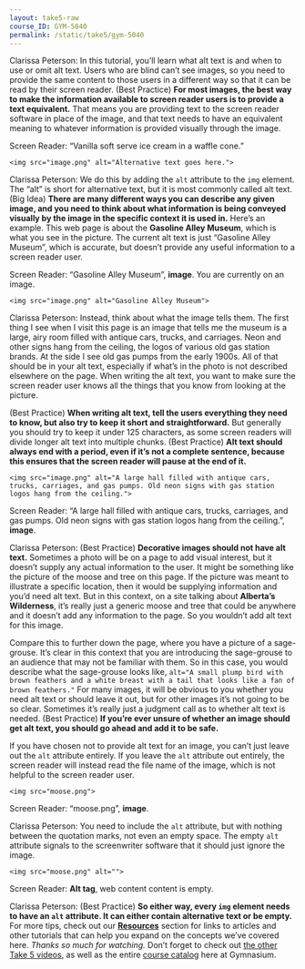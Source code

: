 ```yaml
---
layout: take5-raw
course_ID: GYM-5040
permalink: /static/take5/gym-5040
---
```


Clarissa Peterson: In this tutorial, you’ll learn what alt text is and when to use or omit alt text. Users who are blind can’t see images, so you need to provide the same content to those users in a different way so that it can be read by their screen reader. (Best Practice) **For most images, the best way to make the information available to screen reader users is to provide a text equivalent.** That means you are providing text to the screen reader software in place of the image, and that text needs to have an equivalent meaning to whatever information is provided visually through the image.

Screen Reader: “Vanilla soft serve ice cream in a waffle cone.”

```markup
<img src="image.png" alt="Alternative text goes here.">
```

Clarissa Peterson: We do this by adding the `alt` attribute to the `img` element. The “alt” is short for alternative text, but it is most commonly called alt text. (Big Idea) **There are many different ways you can describe any given image, and you need to think about what information is being conveyed visually by the image in the specific context it is used in.** Here’s an example. This web page is about the **Gasoline Alley Museum**, which is what you see in the picture. The current alt text is just “Gasoline Alley Museum”, which is accurate, but doesn’t provide any useful information to a screen reader user.

Screen Reader: “Gasoline Alley Museum”, **image**. You are currently on an image.

```markup
<img src="image.png" alt="Gasoline Alley Museum">
```

Clarissa Peterson: Instead, think about what the image tells them. The first thing I see when I visit this page is an image that tells me the museum is a large, airy room filled with antique cars, trucks, and carriages. Neon and other signs hang from the ceiling, the logos of various old gas station brands. At the side I see old gas pumps from the early 1900s. All of that should be in your alt text, especially if what’s in the photo is not described elsewhere on the page. When writing the alt text, you want to make sure the screen reader user knows all the things that you know from looking at the picture.

(Best Practice) **When writing alt text, tell the users everything they need to know, but also try to keep it short and straightforward.** But generally you should try to keep it under 125 characters, as some screen readers will divide longer alt text into multiple chunks. (Best Practice) **Alt text should always end with a period, even if it’s not a complete sentence, because this ensures that the screen reader will pause at the end of it.**

```markup
<img src="image.png" alt="A large hall filled with antique cars, trucks, carriages, and gas pumps. Old neon signs with gas station logos hang from the ceiling.">
```

Screen Reader: “A large hall filled with antique cars, trucks, carriages, and gas pumps. Old neon signs with gas station logos hang from the ceiling.”, **image**.

Clarissa Peterson: (Best Practice) **Decorative images should not have alt text.** Sometimes a photo will be on a page to add visual interest, but it doesn’t supply any actual information to the user. It might be something like the picture of the moose and tree on this page. If the picture was meant to illustrate a specific location, then it would be supplying information and you’d need alt text. But in this context, on a site talking about **Alberta’s Wilderness**, it’s really just a generic moose and tree that could be anywhere and it doesn’t add any information to the page. So you wouldn’t add alt text for this image.

Compare this to further down the page, where you have a picture of a sage-grouse. It’s clear in this context that you are introducing the sage-grouse to an audience that may not be familiar with them. So in this case, you would describe what the sage-grouse looks like, `alt="A small plump bird with brown feathers and a white breast with a tail that looks like a fan of brown feathers."` For many images, it will be obvious to you whether you need alt text or should leave it out, but for other images it’s not going to be so clear. Sometimes it’s really just a judgment call as to whether alt text is needed. (Best Practice) **If you’re ever unsure of whether an image should get alt text, you should go ahead and add it to be safe.**

If you have chosen not to provide alt text for an image, you can’t just leave out the `alt` attribute entirely. If you leave the `alt` attribute out entirely, the screen reader will instead read the file name of the image, which is not helpful to the screen reader user.

```markup
<img src="moose.png">
```

Screen Reader: “moose.png”, **image**.

Clarissa Peterson: You need to include the `alt` attribute, but with nothing between the quotation marks, not even an empty space. The empty `alt` attribute signals to the screenwriter software that it should just ignore the image.

```markup
<img src="moose.png" alt="">
```

Screen Reader: **Alt tag**, web content content is empty.

Clarissa Peterson: (Best Practice) **So either way, every `img` element needs to have an `alt` attribute. It can either contain alternative text or be empty.** For more tips, check out our [**Resources**](#tutorial-resources) section for links to articles and other tutorials that can help you expand on the concepts we’ve covered here. *Thanks so much for watching.* Don’t forget to check out [the other Take 5 videos][1], as well as the entire [course catalog][2] here at Gymnasium.

[1]: https://thegymnasium.com/take5
[2]: https://thegymnasium.com/courses
